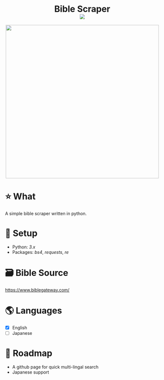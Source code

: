 <div align="center">

  <h1> Bible Scraper<br>
    <img src="https://img.shields.io/badge/God%20is-LOVE-red?style=plastic">
  </h1>

  <div>
    <img width=500 src="https://content.swncdn.com/godtube/2016/08/11/523116/523116018.jpg" />
  </div>

</div>

# :star: What
A simple bible scraper written in python.

# :rocket: Setup
* Python: *3.x*
* Packages: *bs4*, *requests*, *re*

# :card_file_box: Bible Source
https://www.biblegateway.com/

# 🌎 Languages
- [x] English
- [ ] Japanese

# 📍 Roadmap
* A github page for quick multi-lingal search
* Japanese support
